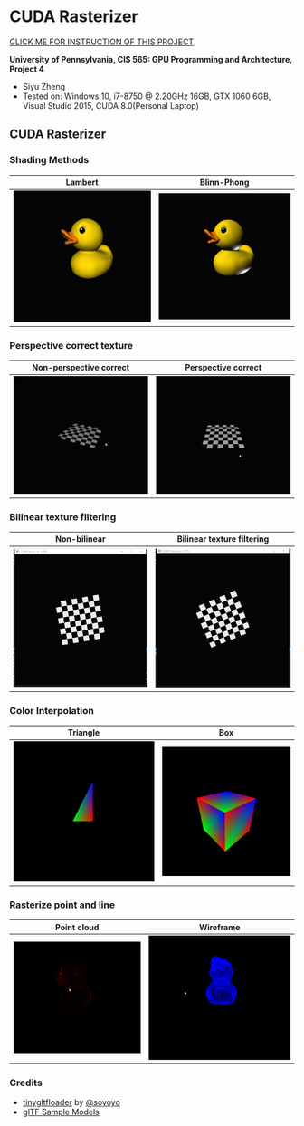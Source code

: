 CUDA Rasterizer
===============

[CLICK ME FOR INSTRUCTION OF THIS PROJECT](./INSTRUCTION.md)

**University of Pennsylvania, CIS 565: GPU Programming and Architecture, Project 4**

* Siyu Zheng
* Tested on: Windows 10, i7-8750 @ 2.20GHz 16GB, GTX 1060 6GB, Visual Studio 2015, CUDA 8.0(Personal Laptop)

## CUDA Rasterizer

### Shading Methods
| Lambert        | Blinn-Phong            |
| ------------- |:-------------:|
| ![](images/lambert.png)      | ![](images/blinn.png)   |

### Perspective correct texture 

| Non-perspective correct        | Perspective correct             |
| ------------- |:-------------:|
| ![](images/nonperspective.gif)      | ![](images/perspective.gif)   |

### Bilinear texture filtering
| Non-bilinear       | Bilinear  texture filtering            |
| ------------- |:-------------:|
| ![](images/nobilinear.png)      | ![](images/bilinear.png)   |

### Color Interpolation
| Triangle       | Box            |
| ------------- |:-------------:|
| ![](images/triangle_color.png)      | ![](images/box_color.png)   |

### Rasterize point and line
| Point cloud       | Wireframe            |
| ------------- |:-------------:|
| ![](images/point.gif)      | ![](images/line.gif)   |

### Credits

* [tinygltfloader](https://github.com/syoyo/tinygltfloader) by [@soyoyo](https://github.com/syoyo)
* [glTF Sample Models](https://github.com/KhronosGroup/glTF/blob/master/sampleModels/README.md)
